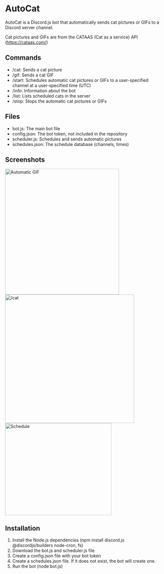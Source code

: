 # AutoCat
AutoCat is a Discord.js bot that automatically sends cat pictures or GIFs to a Discord server channel.

Cat pictures and GIFs are from the CATAAS (Cat as a service) API (https://cataas.com/)

## Commands
- /cat: Sends a cat picture
- /gif: Sends a cat GIF
- /start: Schedules automatic cat pictures or GIFs to a user-specified channel at a user-specified time (UTC)
- /info: Information about the bot
- /list: Lists scheduled cats in the server
- /stop: Stops the automatic cat pictures or GIFs

## Files
- bot.js: The main bot file
- config.json: The bot token, not included in the repository
- scheduler.js: Schedules and sends automatic pictures
- schedules.json: The schedule database (channels, times)

## Screenshots
<img width="371" height="408" alt="Automatic GIF" src="https://github.com/user-attachments/assets/00e84d7a-9d78-4e30-8181-b9a9c8ee31e5" />

<img width="420" height="417" alt="/cat" src="https://github.com/user-attachments/assets/993648cc-c973-423d-8d5b-fb8d05149960" />

<img width="346" height="299" alt="Schedule" src="https://github.com/user-attachments/assets/31bffc8d-3558-479d-b708-124c620f3c03" />


## Installation
1. Install the Node.js dependencies (npm install discord.js @discordjs/builders node-cron, fs)
2. Download the bot.js and scheduler.js file
3. Create a config.json file with your bot token
4. Create a schedules.json file. If it does not exist, the bot will create one.
5. Run the bot (node bot.js)
